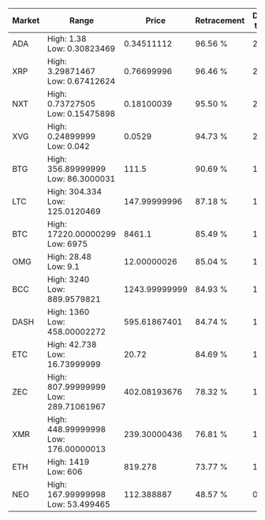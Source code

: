 | Market | Range | Price| Retracement | Doubles to 50% |
| --- | --- | --- | --- | --- |
| ADA | High: 1.38<br />Low: 0.30823469 | 0.34511112 | 96.56 % | 2.45 |
| XRP | High: 3.29871467<br />Low: 0.67412624 | 0.76699996 | 96.46 % | 2.59 |
| NXT | High: 0.73727505<br />Low: 0.15475898 | 0.18100039 | 95.50 % | 2.46 |
| XVG | High: 0.24899999<br />Low: 0.042 | 0.0529 | 94.73 % | 2.75 |
| BTG | High: 356.89999999<br />Low: 86.3000031 | 111.5 | 90.69 % | 1.99 |
| LTC | High: 304.334<br />Low: 125.0120469 | 147.99999996 | 87.18 % | 1.45 |
| BTC | High: 17220.00000299<br />Low: 6975 | 8461.1 | 85.49 % | 1.43 |
| OMG | High: 28.48<br />Low: 9.1 | 12.00000026 | 85.04 % | 1.57 |
| BCC | High: 3240<br />Low: 889.9579821 | 1243.99999999 | 84.93 % | 1.66 |
| DASH | High: 1360<br />Low: 458.00002272 | 595.61867401 | 84.74 % | 1.53 |
| ETC | High: 42.738<br />Low: 16.73999999 | 20.72 | 84.69 % | 1.44 |
| ZEC | High: 807.99999999<br />Low: 289.71061967 | 402.08193676 | 78.32 % | 1.37 |
| XMR | High: 448.99999998<br />Low: 176.00000013 | 239.30000436 | 76.81 % | 1.31 |
| ETH | High: 1419<br />Low: 606 | 819.278 | 73.77 % | 1.24 |
| NEO | High: 167.99999998<br />Low: 53.499465 | 112.388887 | 48.57 % | 0.00 |
